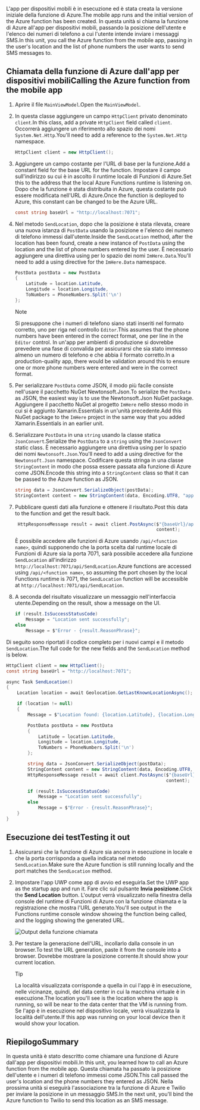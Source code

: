 <span data-ttu-id="63f14-101">L'app per dispositivi mobili è in esecuzione ed è stata creata la versione iniziale della funzione di Azure.</span><span class="sxs-lookup"><span data-stu-id="63f14-101">The mobile app runs and the initial version of the Azure function has been created.</span></span> <span data-ttu-id="63f14-102">In questa unità si chiama la funzione di Azure all'app per dispositivi mobili, passando la posizione dell'utente e l'elenco dei numeri di telefono a cui l'utente intende inviare i messaggi SMS.</span><span class="sxs-lookup"><span data-stu-id="63f14-102">In this unit, you call the Azure function from the mobile app, passing in the user's location and the list of phone numbers the user wants to send SMS messages to.</span></span>

## <a name="calling-the-azure-function-from-the-mobile-app"></a><span data-ttu-id="63f14-103">Chiamata della funzione di Azure dall'app per dispositivi mobili</span><span class="sxs-lookup"><span data-stu-id="63f14-103">Calling the Azure function from the mobile app</span></span>

1. <span data-ttu-id="63f14-104">Aprire il file `MainViewModel`.</span><span class="sxs-lookup"><span data-stu-id="63f14-104">Open the `MainViewModel`.</span></span>

1. <span data-ttu-id="63f14-105">In questa classe aggiungere un campo `HttpClient` privato denominato `client`.</span><span class="sxs-lookup"><span data-stu-id="63f14-105">In this class, add a private `HttpClient` field called `client`.</span></span> <span data-ttu-id="63f14-106">Occorrerà aggiungere un riferimento allo spazio dei nomi `System.Net.Http`.</span><span class="sxs-lookup"><span data-stu-id="63f14-106">You'll need to add a reference to the `System.Net.Http` namespace.</span></span>

    ```cs
    HttpClient client = new HttpClient();
    ```

1. <span data-ttu-id="63f14-107">Aggiungere un campo costante per l'URL di base per la funzione.</span><span class="sxs-lookup"><span data-stu-id="63f14-107">Add a constant field for the base URL for the function.</span></span> <span data-ttu-id="63f14-108">Impostare il campo sull'indirizzo su cui è in ascolto il runtime locale di Funzioni di Azure.</span><span class="sxs-lookup"><span data-stu-id="63f14-108">Set this to the address that the local Azure Functions runtime is listening on.</span></span> <span data-ttu-id="63f14-109">Dopo che la funzione è stata distribuita in Azure, questa costante può essere modificata nell'URL di Azure.</span><span class="sxs-lookup"><span data-stu-id="63f14-109">Once the function is deployed to Azure, this constant can be changed to be the Azure URL.</span></span>

    ```cs
    const string baseUrl = "http://localhost:7071";
    ```

1. <span data-ttu-id="63f14-110">Nel metodo `SendLocation`, dopo che la posizione è stata rilevata, creare una nuova istanza di `PostData` usando la posizione e l'elenco dei numero di telefono immessi dall'utente.</span><span class="sxs-lookup"><span data-stu-id="63f14-110">Inside the `SendLocation` method, after the location has been found, create a new instance of `PostData` using the location and the list of phone numbers entered by the user.</span></span> <span data-ttu-id="63f14-111">È necessario aggiungere una direttiva using per lo spazio dei nomi `ImHere.Data`.</span><span class="sxs-lookup"><span data-stu-id="63f14-111">You'll need to add a using directive for the `ImHere.Data` namespace.</span></span>

    ```cs
    PostData postData = new PostData
    {
        Latitude = location.Latitude,
        Longitude = location.Longitude,
        ToNumbers = PhoneNumbers.Split('\n')
    };
    ```

    > [!NOTE]
    > <span data-ttu-id="63f14-112">Si presuppone che i numeri di telefono siano stati inseriti nel formato corretto, uno per riga nel controllo `Editor`.</span><span class="sxs-lookup"><span data-stu-id="63f14-112">This assumes that the phone numbers have been entered in the correct format, one per line in the `Editor` control.</span></span> <span data-ttu-id="63f14-113">In un'app per ambienti di produzione si dovrebbe prevedere una fase di convalida per assicurarsi che sia stato immesso almeno un numero di telefono e che abbia il formato corretto.</span><span class="sxs-lookup"><span data-stu-id="63f14-113">In a production-quality app, there would be validation around this to ensure one or more phone numbers were entered and were in the correct format.</span></span>    
 

1. <span data-ttu-id="63f14-114">Per serializzare `PostData` come JSON, il modo più facile consiste nell'usare il pacchetto NuGet Newtonsoft.Json.</span><span class="sxs-lookup"><span data-stu-id="63f14-114">To serialize the `PostData` as JSON, the easiest way is to use the Newtonsoft.Json NuGet package.</span></span> <span data-ttu-id="63f14-115">Aggiungere il pacchetto NuGet al progetto `ImHere` nello stesso modo in cui si è aggiunto Xamarin.Essentials in un'unità precedente.</span><span class="sxs-lookup"><span data-stu-id="63f14-115">Add this NuGet package to the `ImHere` project in the same way that you added Xamarin.Essentials in an earlier unit.</span></span>

1. <span data-ttu-id="63f14-116">Serializzare `PostData` in una `string` usando la classe statica `JsonConvert`.</span><span class="sxs-lookup"><span data-stu-id="63f14-116">Serialize the `PostData` to a `string` using the `JsonConvert` static class.</span></span> <span data-ttu-id="63f14-117">È necessario aggiungere una direttiva using per lo spazio dei nomi `Newtonsoft.Json`.</span><span class="sxs-lookup"><span data-stu-id="63f14-117">You'll need to add a using directive for the `Newtonsoft.Json` namespace.</span></span> <span data-ttu-id="63f14-118">Codificare questa stringa in una classe `StringContent` in modo che possa essere passata alla funzione di Azure come JSON.</span><span class="sxs-lookup"><span data-stu-id="63f14-118">Encode this string into a `StringContent` class so that it can be passed to the Azure function as JSON.</span></span>

    ```cs
    string data = JsonConvert.SerializeObject(postData);
    StringContent content = new StringContent(data, Encoding.UTF8, "application/json");
    ```

1. <span data-ttu-id="63f14-119">Pubblicare questi dati alla funzione e ottenere il risultato.</span><span class="sxs-lookup"><span data-stu-id="63f14-119">Post this data to the function and get the result back.</span></span>

   ```cs
    HttpResponseMessage result = await client.PostAsync($"{baseUrl}/api/SendLocation",
                                                        content);
   ```

   <span data-ttu-id="63f14-120">È possibile accedere alle funzioni di Azure usando `/api/<function name>`, quindi supponendo che la porta scelta dal runtime locale di Funzioni di Azure sia la porta 7071, sarà possibile accedere alla funzione `SendLocation` all'indirizzo `http://localhost:7071/api/SendLocation`.</span><span class="sxs-lookup"><span data-stu-id="63f14-120">Azure functions are accessed using `/api/<function name>`, so assuming the port chosen by the local Functions runtime is 7071, the `SendLocation` function will be accessible at `http://localhost:7071/api/SendLocation`.</span></span>

1. <span data-ttu-id="63f14-121">A seconda del risultato visualizzare un messaggio nell'interfaccia utente.</span><span class="sxs-lookup"><span data-stu-id="63f14-121">Depending on the result, show a message on the UI.</span></span>

    ```cs
    if (result.IsSuccessStatusCode)
        Message = "Location sent successfully";
    else
        Message = $"Error - {result.ReasonPhrase}";
    ```

<span data-ttu-id="63f14-122">Di seguito sono riportati il codice completo per i nuovi campi e il metodo `SendLocation`.</span><span class="sxs-lookup"><span data-stu-id="63f14-122">The full code for the new fields and the `SendLocation` method is below.</span></span>

```cs
HttpClient client = new HttpClient();
const string baseUrl = "http://localhost:7071";

async Task SendLocation()
{
    Location location = await Geolocation.GetLastKnownLocationAsync();

    if (location != null)
    {
        Message = $"Location found: {location.Latitude}, {location.Longitude}.";

        PostData postData = new PostData
        {
            Latitude = location.Latitude,
            Longitude = location.Longitude,
            ToNumbers = PhoneNumbers.Split('\n')
        };

        string data = JsonConvert.SerializeObject(postData);
        StringContent content = new StringContent(data, Encoding.UTF8, "application/json");
        HttpResponseMessage result = await client.PostAsync($"{baseUrl}/api/SendLocation",
                                                            content);

        if (result.IsSuccessStatusCode)
            Message = "Location sent successfully";
        else
            Message = $"Error - {result.ReasonPhrase}";
    }
}
```

## <a name="testing-it-out"></a><span data-ttu-id="63f14-123">Esecuzione dei test</span><span class="sxs-lookup"><span data-stu-id="63f14-123">Testing it out</span></span>

1. <span data-ttu-id="63f14-124">Assicurarsi che la funzione di Azure sia ancora in esecuzione in locale e che la porta corrisponda a quella indicata nel metodo `SendLocation`.</span><span class="sxs-lookup"><span data-stu-id="63f14-124">Make sure the Azure function is still running locally and the port matches the `SendLocation` method.</span></span>

1. <span data-ttu-id="63f14-125">Impostare l'app UWP come app di avvio ed eseguirla.</span><span class="sxs-lookup"><span data-stu-id="63f14-125">Set the UWP app as the startup app and run it.</span></span> <span data-ttu-id="63f14-126">Fare clic sul pulsante **Invia posizione**.</span><span class="sxs-lookup"><span data-stu-id="63f14-126">Click the **Send Location** button.</span></span> <span data-ttu-id="63f14-127">L'output verrà visualizzato nella finestra della console del runtime di Funzioni di Azure con la funzione chiamata e la registrazione che mostra l'URL generato.</span><span class="sxs-lookup"><span data-stu-id="63f14-127">You'll see output in the Functions runtime console window showing the function being called, and the logging showing the generated URL.</span></span>

    ![Output della funzione chiamata](../media/6-function-called.png)

1. <span data-ttu-id="63f14-129">Per testare la generazione dell'URL, incollarlo dalla console in un browser.</span><span class="sxs-lookup"><span data-stu-id="63f14-129">To test the URL generation, paste it from the console into a browser.</span></span> <span data-ttu-id="63f14-130">Dovrebbe mostrare la posizione corrente.</span><span class="sxs-lookup"><span data-stu-id="63f14-130">It should show your current location.</span></span>

    > [!TIP]
    > <span data-ttu-id="63f14-131">La località visualizzata corrisponde a quella in cui l'app è in esecuzione, nelle vicinanze, quindi, del data center in cui la macchina virtuale è in esecuzione.</span><span class="sxs-lookup"><span data-stu-id="63f14-131">The location you'll see is the location where the app is running, so will be near to the data center that the VM is running from.</span></span> <span data-ttu-id="63f14-132">Se l'app è in esecuzione nel dispositivo locale, verrà visualizzata la località dell'utente.</span><span class="sxs-lookup"><span data-stu-id="63f14-132">If this app was running on your local device then it would show your location.</span></span>

## <a name="summary"></a><span data-ttu-id="63f14-133">Riepilogo</span><span class="sxs-lookup"><span data-stu-id="63f14-133">Summary</span></span>

<span data-ttu-id="63f14-134">In questa unità è stato descritto come chiamare una funzione di Azure dall'app per dispositivi mobili.</span><span class="sxs-lookup"><span data-stu-id="63f14-134">In this unit, you learned how to call an Azure function from the mobile app.</span></span> <span data-ttu-id="63f14-135">Questa chiamata ha passato la posizione dell'utente e i numeri di telefono immessi come JSON.</span><span class="sxs-lookup"><span data-stu-id="63f14-135">This call passed the user's location and the phone numbers they entered as JSON.</span></span> <span data-ttu-id="63f14-136">Nella prossima unità si eseguirà l'associazione tra la funzione di Azure e Twilio per inviare la posizione in un messaggio SMS.</span><span class="sxs-lookup"><span data-stu-id="63f14-136">In the next unit, you'll bind the Azure function to Twilio to send this location as an SMS message.</span></span>